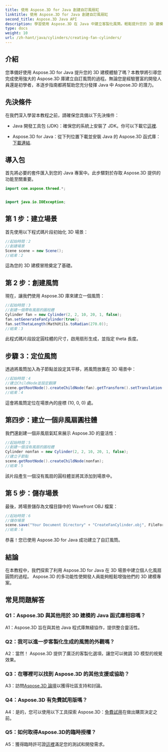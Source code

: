 ```yaml
---
title: 使用 Aspose.3D for Java 創建自訂風扇缸
linktitle: 使用 Aspose.3D for Java 創建自訂風扇缸
second_title: Aspose.3D Java API
description: 學習使用 Aspose.3D 在 Java 中建立客製化風筒。輕鬆提升您的 3D 建模遊戲等級。
type: docs
weight: 10
url: /zh-hant/java/cylinders/creating-fan-cylinders/
---
```

## 介紹

您準備好使用 Aspose.3D for Java 提升您的 3D 建模體驗了嗎？本教學將引導您完成使用強大的 Aspose.3D 庫建立自訂風筒的過程。無論您是經驗豐富的開發人員還是初學者，本逐步指南都將幫助您充分發揮 Java 中 Aspose.3D 的潛力。

## 先決條件

在我們深入學習本教程之前，請確保您具備以下先決條件：

-  Java 開發工具包 (JDK)：確保您的系統上安裝了 JDK。你可以下載它[這裡](https://www.oracle.com/java/technologies/javase-downloads.html).

- Aspose.3D for Java：從下列位置下載並安裝 Java 的 Aspose.3D 函式庫：[下載連結](https://releases.aspose.com/3d/java/).

## 導入包

首先將必要的套件匯入到您的 Java 專案中。此步驟對於存取 Aspose.3D 提供的功能至關重要。

```java
import com.aspose.threed.*;


import java.io.IOException;
```

## 第 1 步：建立場景

首先使用以下程式碼片段初始化 3D 場景：

```java
//起始時間：2
//創建場景
Scene scene = new Scene();
//結束：2
```

這為您的 3D 建模冒險奠定了基礎。

## 第 2 步：創建風筒

現在，讓我們使用 Aspose.3D 庫來建立一個風筒：

```java
//起始時間：3
//創建一個帶有風扇的圓柱體
Cylinder fan = new Cylinder(2, 2, 10, 20, 1, false);
fan.setGenerateFanCylinder(true);
fan.setThetaLength(MathUtils.toRadian(270.0));
//結束：3
```

此程式碼片段設定圓柱體的尺寸，啟用扇形生成，並指定 theta 長度。

## 步驟 3：定位風筒

透過將風筒加入為子節點並設定其平移，將風筒放置在 3D 場景中：

```java
//起始時間：4
//建立ChildNode並設定翻譯
scene.getRootNode().createChildNode(fan).getTransform().setTranslation(10, 0, 0);
//結束：4
```

這會將風筒定位在場景內的座標 (10, 0, 0) 處。

## 第四步：建立一個非風扇圓柱體

我們還創建一個非風扇氣缸來展示 Aspose.3D 的靈活性：

```java
//起始時間：5
//創建一個沒有風扇的圓柱體
Cylinder nonfan = new Cylinder(2, 2, 10, 20, 1, false);
//建立子節點
scene.getRootNode().createChildNode(nonfan);
//結束：5
```

該片段產生一個沒有風扇的圓柱體並將其添加到場景中。

## 第 5 步：儲存場景

最後，將場景儲存為文檔目錄中的 Wavefront OBJ 檔案：

```java
//起始時間：6
//儲存場景
scene.save("Your Document Directory" + "CreateFanCylinder.obj", FileFormat.WAVEFRONTOBJ);
//結束：6
```

恭喜！您已使用 Aspose.3D for Java 成功建立了自訂風筒。

## 結論

在本教程中，我們探索了利用 Aspose.3D for Java 在 3D 場景中建立個人化風扇圓筒的過程。 Aspose.3D 的多功能性使開發人員能夠輕鬆增強他們的 3D 建模專案。

## 常見問題解答

### Q1：Aspose.3D 與其他用於 3D 建模的 Java 函式庫相容嗎？

A1：Aspose.3D 旨在與其他 Java 程式庫無縫協作，提供整合靈活性。

### Q2：我可以進一步客製化生成的風筒的外觀嗎？

A2：當然！ Aspose.3D 提供了廣泛的客製化選項，讓您可以微調 3D 模型的視覺效果。

### Q3：在哪裡可以找到 Aspose.3D 的其他支援或協助？

 A3：訪問[Aspose.3D 論壇](https://forum.aspose.com/c/3d/18)以獲得社區支持和討論。

### Q4：Aspose.3D 有免費試用版嗎？

 A4：是的，您可以使用以下工具探索 Aspose.3D：[免費試用](https://releases.aspose.com/)在做出購買決定之前。

### Q5：如何取得Aspose.3D的臨時授權？

 A5：獲得臨時許可證[這裡](https://purchase.aspose.com/temporary-license/)滿足您的測試和開發需求。